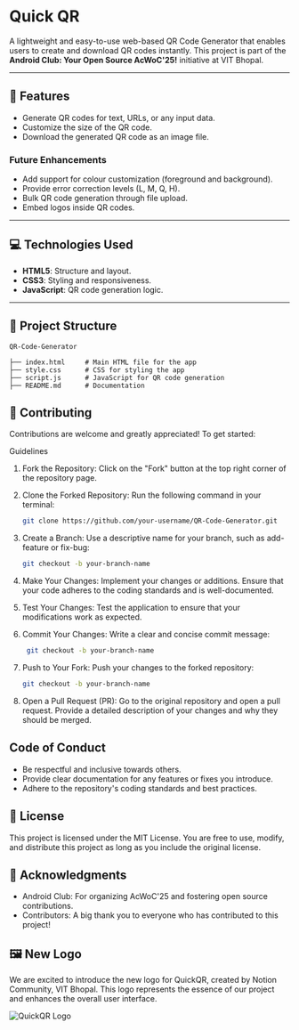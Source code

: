 # Quick QR

A lightweight and easy-to-use web-based QR Code Generator that enables users to create and download QR codes instantly. This project is part of the **Android Club: Your Open Source AcWoC'25!** initiative at VIT Bhopal.

---

## 🚀 Features

- Generate QR codes for text, URLs, or any input data.
- Customize the size of the QR code.
- Download the generated QR code as an image file.

### Future Enhancements

- Add support for colour customization (foreground and background).
- Provide error correction levels (L, M, Q, H).
- Bulk QR code generation through file upload.
- Embed logos inside QR codes.

---

## 💻 Technologies Used

- **HTML5**: Structure and layout.
- **CSS3**: Styling and responsiveness.
- **JavaScript**: QR code generation logic.

---

## 📂 Project Structure

```plaintext
QR-Code-Generator

├── index.html     # Main HTML file for the app
├── style.css      # CSS for styling the app
├── script.js      # JavaScript for QR code generation
├── README.md      # Documentation
```

## 🤝 Contributing

Contributions are welcome and greatly appreciated! To get started:

Guidelines

1. Fork the Repository: Click on the "Fork" button at the top right corner of the repository page.

2. Clone the Forked Repository: Run the following command in your terminal:

   ```sh
   git clone https://github.com/your-username/QR-Code-Generator.git
   ```

3. Create a Branch: Use a descriptive name for your branch, such as add-feature or fix-bug:

   ```sh
   git checkout -b your-branch-name
   ```

4. Make Your Changes: Implement your changes or additions. Ensure that your code adheres to the coding standards and is well-documented.

5. Test Your Changes: Test the application to ensure that your modifications work as expected.

6. Commit Your Changes: Write a clear and concise commit message:

   ```sh
    git checkout -b your-branch-name
     ```

7. Push to Your Fork: Push your changes to the forked repository:

   ```sh
   git checkout -b your-branch-name
   ```

8. Open a Pull Request (PR): Go to the original repository and open a pull request. Provide a detailed description of your changes and why they should be merged.

## Code of Conduct

- Be respectful and inclusive towards others.
- Provide clear documentation for any features or fixes you introduce.
- Adhere to the repository's coding standards and best practices.

## 📜 License

 This project is licensed under the MIT License. You are free to use, modify, and distribute this project as long as you include the original license.

## 🌟 Acknowledgments

- Android Club: For organizing AcWoC'25 and fostering open source contributions.
- Contributors: A big thank you to everyone who has contributed to this project!

## 🖼️ New Logo

We are excited to introduce the new logo for QuickQR, created by Notion Community, VIT Bhopal. This logo represents the essence of our project and enhances the overall user interface.

![QuickQR Logo](images/logo.png)
